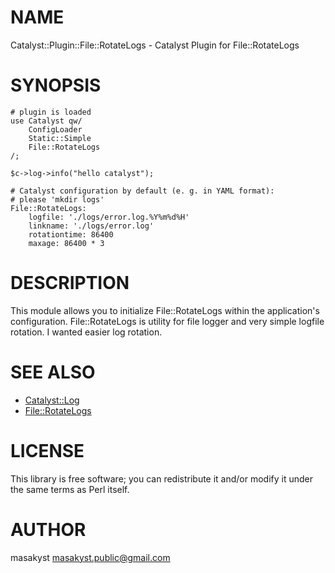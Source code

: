 # NAME

Catalyst::Plugin::File::RotateLogs - Catalyst Plugin for File::RotateLogs

# SYNOPSIS

    # plugin is loaded
    use Catalyst qw/ 
        ConfigLoader
        Static::Simple
        File::RotateLogs
    /;

    $c->log->info("hello catalyst"); 

    # Catalyst configuration by default (e. g. in YAML format):
    # please 'mkdir logs'
    File::RotateLogs:
        logfile: './logs/error.log.%Y%m%d%H' 
        linkname: './logs/error.log'
        rotationtime: 86400
        maxage: 86400 * 3  

# DESCRIPTION

This module allows you to initialize File::RotateLogs within the application's configuration. File::RotateLogs is utility for file logger and very simple logfile rotation. I wanted easier log rotation.

# SEE ALSO

- [Catalyst::Log](https://metacpan.org/pod/Catalyst::Log)
- [File::RotateLogs](https://metacpan.org/pod/File::RotateLogs)

# LICENSE

This library is free software; you can redistribute it and/or modify
it under the same terms as Perl itself.

# AUTHOR

masakyst <masakyst.public@gmail.com>
